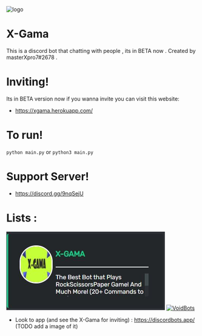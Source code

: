 ![logo](https://github.com/ZeroThink-01/X-Gamav1.7/blob/master/Xgama.png?raw=true)
# X-Gama
This is a discord bot that chatting with people , its in BETA now .
Created by masterXpro7#2678 .

# Inviting!

Its in BETA version now if you wanna invite you can visit this website:
 - https://xgama.herokuapp.com/
 
 # To run!
 
 `python main.py` or `python3 main.py`
 
 # Support Server!
 
 - https://discord.gg/9nqSejU
 
 # Lists :
[![discordbotslabs](https://github.com/ZeroThink-01/X-Gama/blob/master/bots-lab-xgama.JPG?raw=true)](https://bots.discordlabs.org/bot/743132258537439313)
[![VoidBots](https://voidbots.net/api/embed/743132258537439313/)](https://voidbots.net/bot/743132258537439313)

- Look to app (and see the X-Gama for inviting) : https://discordbots.app/ (TODO add a image of it)
